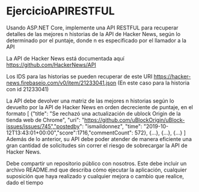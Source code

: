 # EjercicioAPIRESTFUL

Usando ASP.NET Core, implemente una API RESTFUL para recuperar detalles de las mejores n historias de la API de Hacker News, según lo determinado por el puntaje, donde n es especificado por el llamador a la API

La API de Hacker News está documentada aquí https://github.com/HackerNews/API

Los IDS para las historias se pueden recuperar de este URI https://hacker-news.firebaseio.com/v0/item/21233041.json (En este caso para la historia con id 21233041)

La API debe devolver una matriz de las mejores n historias según lo devuelto por la API de Hacker News en orden decreciente de puntaje, en el formato
[
{"title": "Se rechazó una actualización de ublock Origin de la tienda web de Chrome", "uri": "https://github.com/uBlockOrigin/uBlock-issues/issues/745","postedby": "ismaildonnez", "time": "2019-10-12T13:43:01+00:00","score":1716,"commentCount": 572},
{...},
{...},
{...}
]
Además de lo anterior, su API debe poder atender de manera eficiente una gran cantidad de solicitudes sin correr el riesgo de sobrecargar la API de Hacker News.

Debe compartir un repositorio público con nosotros. Este debe incluir un archivo README.md que describa cómo ejecutar la aplicación, cualquier suposición que haya realizado y cualquier mejora o cambio que realice, dado el tiempo